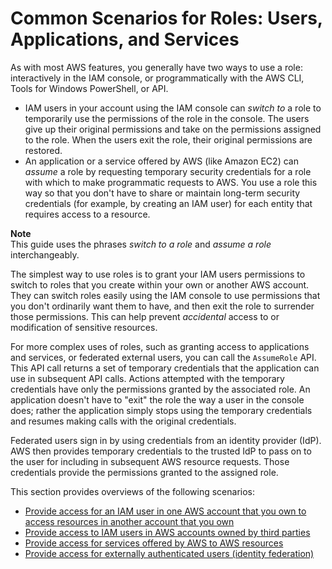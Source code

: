 # Common Scenarios for Roles: Users, Applications, and Services<a name="id_roles_common-scenarios"></a>

As with most AWS features, you generally have two ways to use a role: interactively in the IAM console, or programmatically with the AWS CLI, Tools for Windows PowerShell, or API\.
+ IAM users in your account using the IAM console can *switch to* a role to temporarily use the permissions of the role in the console\. The users give up their original permissions and take on the permissions assigned to the role\. When the users exit the role, their original permissions are restored\.
+ An application or a service offered by AWS \(like Amazon EC2\) can *assume* a role by requesting temporary security credentials for a role with which to make programmatic requests to AWS\. You use a role this way so that you don't have to share or maintain long\-term security credentials \(for example, by creating an IAM user\) for each entity that requires access to a resource\.

**Note**  
This guide uses the phrases *switch to a role* and *assume a role* interchangeably\.

The simplest way to use roles is to grant your IAM users permissions to switch to roles that you create within your own or another AWS account\. They can switch roles easily using the IAM console to use permissions that you don't ordinarily want them to have, and then exit the role to surrender those permissions\. This can help prevent *accidental* access to or modification of sensitive resources\.

For more complex uses of roles, such as granting access to applications and services, or federated external users, you can call the `AssumeRole` API\. This API call returns a set of temporary credentials that the application can use in subsequent API calls\. Actions attempted with the temporary credentials have only the permissions granted by the associated role\. An application doesn't have to "exit" the role the way a user in the console does; rather the application simply stops using the temporary credentials and resumes making calls with the original credentials\.

Federated users sign in by using credentials from an identity provider \(IdP\)\. AWS then provides temporary credentials to the trusted IdP to pass on to the user for including in subsequent AWS resource requests\. Those credentials provide the permissions granted to the assigned role\.

This section provides overviews of the following scenarios:
+ [Provide access for an IAM user in one AWS account that you own to access resources in another account that you own](id_roles_common-scenarios_aws-accounts.md)
+ [Provide access to IAM users in AWS accounts owned by third parties](id_roles_common-scenarios_third-party.md)
+ [Provide access for services offered by AWS to AWS resources](id_roles_common-scenarios_services.md)
+ [Provide access for externally authenticated users \(identity federation\)](id_roles_common-scenarios_federated-users.md)